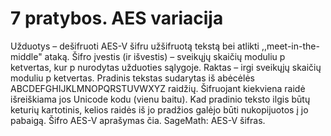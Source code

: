 # 7 pratybos. AES variacija

Užduotys – dešifruoti AES-V šifru užšifruotą tekstą bei atlikti ,,meet-in-the-middle" ataką. Šifro įvestis (ir išvestis) – sveikųjų skaičių moduliu p ketvertas, kur p nurodytas užduoties sąlygoje. Raktas – irgi sveikųjų skaičių moduliu p ketvertas.
Pradinis tekstas sudarytas iš abėcėlės ABCDEFGHIJKLMNOPQRSTUVWXYZ raidžių. Šifruojant kiekviena raidė išreiškiama jos Unicode kodu (vienu baitu). Kad pradinio teksto ilgis būtų keturių kartotinis, kelios raidės iš jo pradžios galėjo būti nukopijuotos į jo pabaigą.
Šifro AES-V aprašymas čia.
SageMath: AES-V šifras.